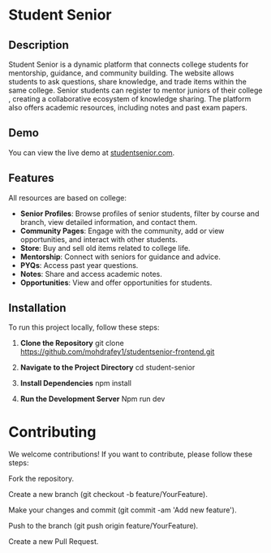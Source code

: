 # Student Senior

## Description

Student Senior is a dynamic platform that connects college students for mentorship, guidance, and community building. The website allows students to ask questions, share knowledge, and trade items within the same college. Senior students can register to mentor juniors of their college , creating a collaborative ecosystem of knowledge sharing. The platform also offers academic resources, including notes and past exam papers.

## Demo

You can view the live demo at [studentsenior.com](https://studentsenior.com).

## Features

All resources are based on college:

- **Senior Profiles**: Browse profiles of senior students, filter by course and branch, view detailed information, and contact them.
- **Community Pages**: Engage with the community, add or view opportunities, and interact with other students.
- **Store**: Buy and sell old items related to college life.
- **Mentorship**: Connect with seniors for guidance and advice.
- **PYQs**: Access past year questions.
- **Notes**: Share and access academic notes.
- **Opportunities**: View and offer opportunities for students.

## Installation

To run this project locally, follow these steps:

1. **Clone the Repository**
   git clone https://github.com/mohdrafey1/studentsenior-frontend.git
   
2. **Navigate to the Project Directory**
   cd student-senior

3. **Install Dependencies**
   npm install

4. **Run the Development Server**
   Npm run dev

# Contributing
We welcome contributions! If you want to contribute, please follow these steps:

Fork the repository.

Create a new branch (git checkout -b feature/YourFeature).

Make your changes and commit (git commit -am 'Add new feature').

Push to the branch (git push origin feature/YourFeature).

Create a new Pull Request.
